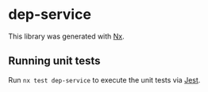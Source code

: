 # dep-service

This library was generated with [Nx](https://nx.dev).

## Running unit tests

Run `nx test dep-service` to execute the unit tests via [Jest](https://jestjs.io).
